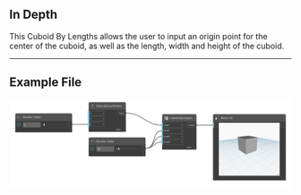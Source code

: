 <!--- Autodesk.DesignScript.Geometry.Cuboid.ByLengths(origin, width, length, height) --->
<!--- VK63GH4YGTA23CXGPUEJO47L6TRGFRG7QY64LCFRO6C5G6UFK4PA --->
## In Depth
This Cuboid By Lengths allows the user to input an origin point for the center of the cuboid, as well as the length, width and height of the cuboid. 
___
## Example File

![ByLengths (origin, width, length, height)](./VK63GH4YGTA23CXGPUEJO47L6TRGFRG7QY64LCFRO6C5G6UFK4PA_img.png)

